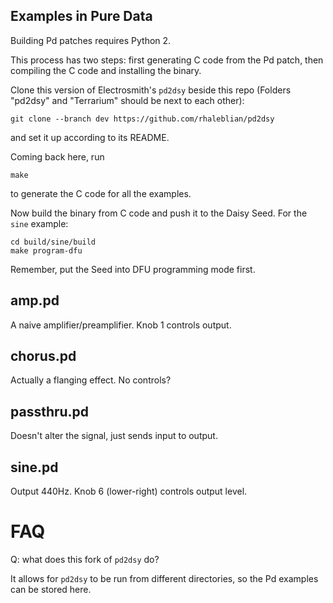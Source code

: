 
Examples in Pure Data
---------------------
Building Pd patches requires Python 2.

This process has two steps: first generating C code from the Pd patch,
then compiling the C code and installing the binary.

Clone this version of Electrosmith's `pd2dsy` beside this repo
(Folders "pd2dsy" and "Terrarium" should be next to each other):

    git clone --branch dev https://github.com/rhaleblian/pd2dsy

and set it up according to its README.

Coming back here, run

    make

to generate the C code for all the examples.

Now build the binary from C code and push it to the Daisy Seed.
For the `sine` example:

    cd build/sine/build
    make program-dfu

Remember, put the Seed into DFU programming mode first.

amp.pd
------
A naive amplifier/preamplifier. Knob 1 controls output.

chorus.pd
---------
Actually a flanging effect. No controls?

passthru.pd
-----------
Doesn't alter the signal, just sends input to output.

sine.pd
-------
Output 440Hz. Knob 6 (lower-right) controls output level.


FAQ
===
Q: what does this fork of `pd2dsy` do?

It allows for `pd2dsy` to be run from different directories, so the Pd examples can be stored here.

